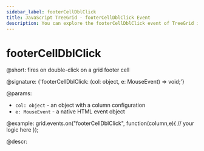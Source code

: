 ```yaml
---
sidebar_label: footerCellDblClick
title: JavaScript TreeGrid - footerCellDblClick Event 
description: You can explore the footerCellDblClick event of TreeGrid in the documentation of the DHTMLX JavaScript UI library. Browse developer guides and API reference, try out code examples and live demos, and download a free 30-day evaluation version of DHTMLX Suite.
---
```


# footerCellDblClick

@short: fires on double-click on a grid footer cell

@signature: {'footerCellDblClick: (col: object, e: MouseEvent) => void;'}

@params:
- `col: object` - an object with a column configuration
- `e: MouseEvent` - a native HTML event object

@example:
grid.events.on("footerCellDblClick", function(column,e){
    // your logic here
});

@descr:
